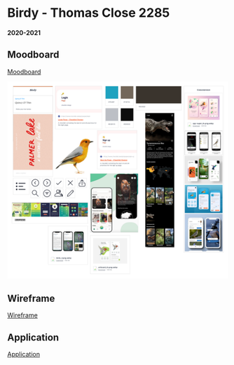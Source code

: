 # Birdy - Thomas Close 2285
#### 2020-2021

## Moodboard

<a href="https://app.milanote.com/1L9Alj1fm8ft7U/birdy" >Moodboard</a>

![moodboard](./img/export_canvas_birdy-210212_1425.png)

## Wireframe

<a href="../fichiers/wireframe.xd">Wireframe</a>

## Application

<a href="./fichiers/moodboard.xd">Application</a>
